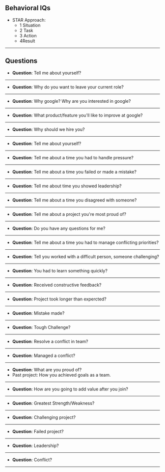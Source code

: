 ## Behavioral IQs
* STAR Approach: 
  * 1 Situation
  * 2 Task
  * 3 Action
  * 4Result
***
## Questions

* __Question__: Tell me about yourself?
  
***

* __Question__: Why do you want to leave your current role?
  
***

* __Question__: Why google? Why are you interested in google?

***

* __Question__: What product/feature you'll like to improve at google?
  
***

* __Question__: Why should we hire you?
  
***

* __Question__: Tell me about yourself?
  
***

* __Question__: Tell me about a time you had to handle pressure?

***

* __Question__: Tell me about a time you failed or made a mistake?
  
***

* __Question__: Tell me about time you showed leadership?
  
***

* __Question__: Tell me about a time you disagreed with someone?
  
***

* __Question__: Tell me about a project you're most proud of?
  
***

* __Question__: Do you have any questions for me?
  
***

* __Question__: Tell me about a time you had to manage conflicting priorities?
  
***

* __Question__: Tell you worked with a difficult person, someone challenging?
  
***

* __Question__: You had to learn something quickly?
  
***

* __Question__: Received constructive feedback?
  
***

* __Question__: Project took longer than expercted?
  
***

* __Question__: Mistake made?
  
***

* __Question__: Tough Challenge?
  
***

* __Question__: Resolve a conflict in team?
  
***

* __Question__: Managed a conflict?
  
***

* __Question__: What are you proud of?
 * Past project: How you achieved goals as a team. 

***

* __Question__: How are you going to add value after you join?
  
***

* __Question__: Greatest Strength/Weakness?
   
***

* __Question__: Challenging project?
  
***

* __Question__: Failed project?

***

* __Question__: Leadership?
  
***

* __Question__: Conflict?
  
***
